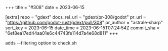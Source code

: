+++
title = "#308"
date = 2023-06-15

[extra]
repo = "gdext"
docs_rel_url = "gdext/pr-308/godot"
pr_url = "https://github.com/godot-rust/gdext/pull/308"
pr_author = "astrale-sharp"
sort_key = 2023-06-15
date_time = 2023-06-15T07:24:54Z
commit_sha = "6ef8ea17ed44aa01e6c44743fe114d7a4e68d811"
+++

adds --filtering option to check.sh
